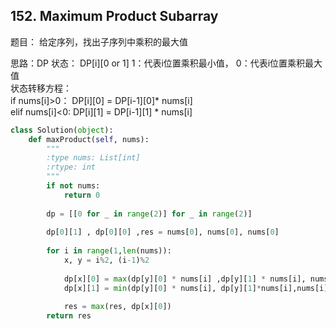 ## 152. Maximum Product Subarray

题目： 给定序列，找出子序列中乘积的最大值

思路：DP  状态： DP[i][0 or 1]  1：代表i位置乘积最小值， 0：代表i位置乘积最大值  
状态转移方程：  
if nums[i]>0： DP[i][0] = DP[i-1][0]* nums[i]  
elif nums[i]<0: DP[i][1] = DP[i-1][1] * nums[i]  


```python
class Solution(object):
    def maxProduct(self, nums):
        """
        :type nums: List[int]
        :rtype: int
        """
        if not nums:
            return 0
        
        dp = [[0 for _ in range(2)] for _ in range(2)]
        
        dp[0][1] , dp[0][0] ,res = nums[0], nums[0], nums[0]
        
        for i in range(1,len(nums)):
            x, y = i%2, (i-1)%2
            
            dp[x][0] = max(dp[y][0] * nums[i] ,dp[y][1] * nums[i], nums[i])
            dp[x][1] = min(dp[y][0] * nums[i], dp[y][1]*nums[i],nums[i])
            
            res = max(res, dp[x][0])
        return res
```
